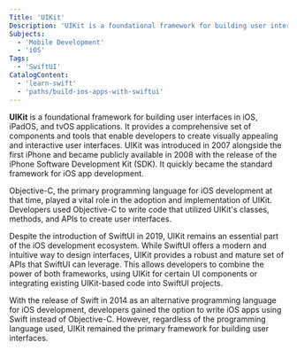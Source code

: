 ```yaml
---
Title: 'UIKit'
Description: 'UIKit is a foundational framework for building user interfaces in iOS, iPadOS, and tvOS applications.'
Subjects:
  - 'Mobile Development'
  - 'iOS'
Tags:
  - 'SwiftUI'
CatalogContent:
  - 'learn-swift'
  - 'paths/build-ios-apps-with-swiftui'
---
```


**UIKit** is a foundational framework for building user interfaces in iOS, iPadOS, and tvOS applications. It provides a comprehensive set of components and tools that enable developers to create visually appealing and interactive user interfaces. UIKit was introduced in 2007 alongside the first iPhone and became publicly available in 2008 with the release of the iPhone Software Development Kit (SDK). It quickly became the standard framework for iOS app development.

Objective-C, the primary programming language for iOS development at that time, played a vital role in the adoption and implementation of UIKit. Developers used Objective-C to write code that utilized UIKit's classes, methods, and APIs to create user interfaces.


Despite the introduction of SwiftUI in 2019, UIKit remains an essential part of the iOS development ecosystem. While SwiftUI offers a modern and intuitive way to design interfaces, UIKit provides a robust and mature set of APIs that SwiftUI can leverage. This allows developers to combine the power of both frameworks, using UIKit for certain UI components or integrating existing UIKit-based code into SwiftUI projects.

With the release of Swift in 2014 as an alternative programming language for iOS development, developers gained the option to write iOS apps using Swift instead of Objective-C. However, regardless of the programming language used, UIKit remained the primary framework for building user interfaces.



